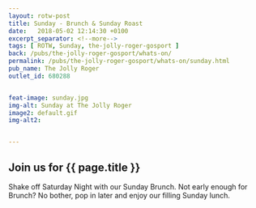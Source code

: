 ```yaml
---
layout: rotw-post
title: Sunday - Brunch & Sunday Roast
date:   2018-05-02 12:14:30 +0100
excerpt_separator: <!--more-->
tags: [ ROTW, Sunday, the-jolly-roger-gosport ]
back: /pubs/the-jolly-roger-gosport/whats-on/
permalink: /pubs/the-jolly-roger-gosport/whats-on/sunday.html
pub_name: The Jolly Roger
outlet_id: 680288


feat-image: sunday.jpg
img-alt: Sunday at The Jolly Roger
image2: default.gif
img-alt2:


---
```


<h2>Join us for {{ page.title }}</h2>
<p>Shake off Saturday Night with our Sunday Brunch. Not early enough for Brunch? No bother, pop in later and enjoy our filling Sunday lunch.</p>